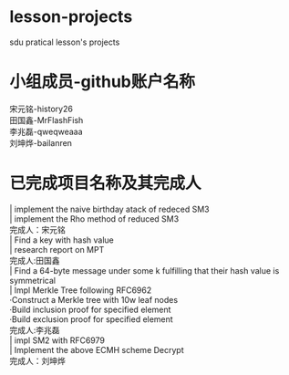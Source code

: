 # lesson-projects
sdu pratical lesson's projects
# 小组成员-github账户名称  
宋元铭-history26  
田国鑫-MrFlashFish  
李兆磊-qweqweaaa  
刘坤烨-bailanren
# 已完成项目名称及其完成人  
| implement the naive birthday atack of redeced SM3  
| implement the Rho method of reduced SM3  
完成人：宋元铭  
| Find a key with hash value  
| research report on MPT  
完成人:田国鑫  
| Find a 64-byte message under some k fulfilling that their hash value is  symmetrical  
| lmpl Merkle Tree following RFC6962  
·Construct a Merkle tree with 10w leaf nodes  
·Build inclusion proof for specified element  
·Build exclusion proof for specified element  
完成人:李兆磊  
| impl SM2 with RFC6979  
| Implement the above ECMH scheme Decrypt  
完成人：刘坤烨

